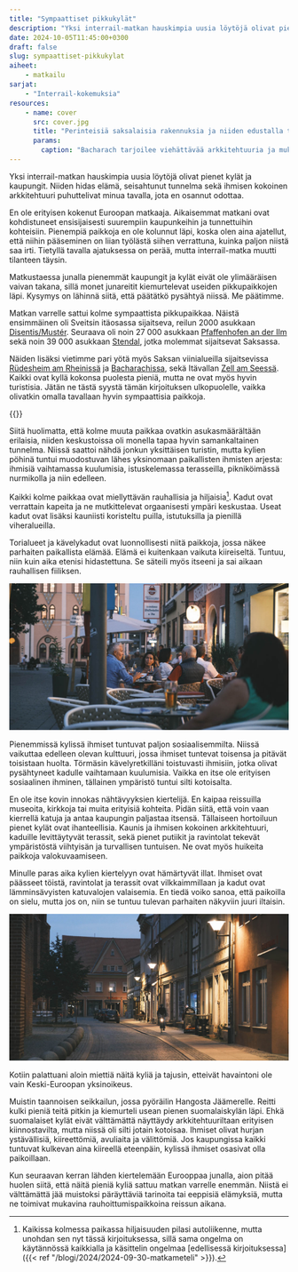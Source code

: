 ```yaml
---
title: "Sympaattiset pikkukylät"
description: "Yksi interrail-matkan hauskimpia uusia löytöjä olivat pienet kylät ja kaupungit. Niiden hidas elämä, seisahtunut tunnelma sekä ihmisen kokoinen arkkitehtuuri puhuttelivat minua tavalla, jota en osannut odottaa."
date: 2024-10-05T11:45:00+0300
draft: false
slug: sympaattiset-pikkukylat
aiheet:
    - matkailu
sarjat:
    - "Interrail-kokemuksia"
resources:
    - name: cover
      src: cover.jpg
      title: "Perinteisiä saksalaisia rakennuksia ja niiden edustalla terasseja, jotka on koristeltu viherkasveilla ja istutuksilla. Rakennusten ikkunoilla on kirkkaan punaisia kukkia."
      params:
        caption: "Bacharach tarjoilee viehättävää arkkitehtuuria ja mukulakivikatuja terasseineen. Paikka on kuitenkin myös turistien suosiossa."
---
```

Yksi interrail-matkan hauskimpia uusia löytöjä olivat pienet kylät ja kaupungit. Niiden hidas elämä, seisahtunut tunnelma sekä ihmisen kokoinen arkkitehtuuri puhuttelivat minua tavalla, jota en osannut odottaa.

<!--more-->

En ole erityisen kokenut Euroopan matkaaja. Aikaisemmat matkani ovat kohdistuneet ensisijaisesti suurempiin kaupunkeihin ja tunnettuihin kohteisiin. Pienempiä paikkoja en ole kolunnut läpi, koska olen aina ajatellut, että niihin pääseminen on liian työlästä siihen verrattuna, kuinka paljon niistä saa irti. Tietyllä tavalla ajatuksessa on perää, mutta interrail-matka muutti tilanteen täysin.

Matkustaessa junalla pienemmät kaupungit ja kylät eivät ole ylimääräisen vaivan takana, sillä monet junareitit kiemurtelevat useiden pikkupaikkojen läpi. Kysymys on lähinnä siitä, että päätätkö pysähtyä niissä. Me päätimme.

Matkan varrelle sattui kolme sympaattista pikkupaikkaa. Näistä ensimmäinen oli Sveitsin itäosassa sijaitseva, reilun 2000 asukkaan [Disentis/Mustér](https://fi.wikipedia.org/wiki/Disentis/Must%C3%A9r). Seuraava oli noin 27 000 asukkaan [Pfaffenhofen an der Ilm](https://fi.wikipedia.org/wiki/Pfaffenhofen_an_der_Ilm) sekä noin 39 000 asukkaan [Stendal](https://fi.wikipedia.org/wiki/Stendal), jotka molemmat sijaitsevat Saksassa.

Näiden lisäksi vietimme pari yötä myös Saksan viinialueilla sijaitsevissa [Rüdesheim am Rheinissä](https://fi.wikipedia.org/wiki/R%C3%BCdesheim_am_Rhein) ja [Bacharachissa](https://fi.wikipedia.org/wiki/Bacharach), sekä Itävallan [Zell am Seessä](https://fi.wikipedia.org/wiki/Zell_am_See). Kaikki ovat kyllä kokonsa puolesta pieniä, mutta ne ovat myös hyvin turistisia. Jätän ne tästä syystä tämän kirjoituksen ulkopuolelle, vaikka olivatkin omalla tavallaan hyvin sympaattisia paikkoja.

{{<cover>}}

Siitä huolimatta, että kolme muuta paikkaa ovatkin asukasmäärältään erilaisia, niiden keskustoissa oli monella tapaa hyvin samankaltainen tunnelma. Niissä saattoi nähdä jonkun yksittäisen turistin, mutta kylien pöhinä tuntui muodostuvan lähes yksinomaan paikallisten ihmisten arjesta: ihmisiä vaihtamassa kuulumisia, istuskelemassa terasseilla, pikniköimässä nurmikolla ja niin edelleen.

Kaikki kolme paikkaa ovat miellyttävän rauhallisia ja hiljaisia[^1]. Kadut ovat verrattain kapeita ja ne mutkittelevat orgaanisesti ympäri keskustaa. Useat kadut ovat lisäksi kauniisti koristeltu puilla, istutuksilla ja pienillä viheralueilla.

Torialueet ja kävelykadut ovat luonnollisesti niitä paikkoja, jossa näkee parhaiten paikallista elämää. Elämä ei kuitenkaan vaikuta kiireiseltä. Tuntuu, niin kuin aika etenisi hidastettuna. Se säteili myös itseeni ja sai aikaan rauhallisen fiiliksen.

![Ihmisiä istumassa terassilla juomiensa ääressä. Ilta on hämärtymässä, mutta ravintolan ikkunasta kajastava valo valaisee ihmiset.](pfaffenhofen.jpg "Pfaffenhofen am der Ilmin tori muuttui illan hämärryttyä viihtyisäksi kohtaamispaikaksi.")

Pienemmissä kylissä ihmiset tuntuvat paljon sosiaalisemmilta. Niissä vaikuttaa edelleen olevan kulttuuri, jossa ihmiset tuntevat toisensa ja pitävät toisistaan huolta. Törmäsin kävelyretkilläni toistuvasti ihmisiin, jotka olivat pysähtyneet kadulle vaihtamaan kuulumisia. Vaikka en itse ole erityisen sosiaalinen ihminen, tällainen ympäristö tuntui silti kotoisalta.

En ole itse kovin innokas nähtävyyksien kiertelijä. En kaipaa reissuilla museoita, kirkkoja tai muita erityisiä kohteita. Pidän siitä, että voin vaan kierrellä katuja ja antaa kaupungin paljastaa itsensä. Tällaiseen hortoiluun pienet kylät ovat ihanteellisia. Kaunis ja ihmisen kokoinen arkkitehtuuri, kaduille levittäytyvät terassit, sekä pienet putiikit ja ravintolat tekevät ympäristöstä viihtyisän ja turvallisen tuntuisen. Ne ovat myös huikeita paikkoja valokuvaamiseen.

Minulle paras aika kylien kiertelyyn ovat hämärtyvät illat. Ihmiset ovat päässeet töistä, ravintolat ja terassit ovat vilkkaimmillaan ja kadut ovat lämminsävyisten katuvalojen valaisemia. En tiedä voiko sanoa, että paikoilla on sielu, mutta jos on, niin se tuntuu tulevan parhaiten näkyviin juuri iltaisin.

![Katuvalojen valaisema katu illan hämärässä. Katu on muuten tyhjä, mutta siellä kulkee yksi pyöräilijä. Ajoradalle on pysäköity muutama auto.](stendal.jpg "Illan hämärässä katuvalot loivat rauhallisen tunnelman Stendalin kapeille kaduille.")

Kotiin palattuani aloin miettiä näitä kyliä ja tajusin, etteivät havaintoni ole vain Keski-Euroopan yksinoikeus.

Muistin taannoisen seikkailun, jossa pyöräilin Hangosta Jäämerelle. Reitti kulki pieniä teitä pitkin ja kiemurteli usean pienen suomalaiskylän läpi. Ehkä suomalaiset kylät eivät välttämättä näyttäydy arkkitehtuuriltaan erityisen kiinnostavilta, mutta niissä oli silti jotain kotoisaa. Ihmiset olivat hurjan ystävällisiä, kiireettömiä, avuliaita ja välittömiä. Jos kaupungissa kaikki tuntuvat kulkevan aina kiireellä eteenpäin, kylissä ihmiset osasivat olla paikoillaan.

Kun seuraavan kerran lähden kiertelemään Eurooppaa junalla, aion pitää huolen siitä, että näitä pieniä kyliä sattuu matkan varrelle enemmän. Niistä ei välttämättä jää muistoksi päräyttäviä tarinoita tai eeppisiä elämyksiä, mutta ne toimivat mukavina rauhoittumispaikkoina reissun aikana.

[^1]: Kaikissa kolmessa paikassa hiljaisuuden pilasi autoliikenne, mutta unohdan sen nyt tässä kirjoituksessa, sillä sama ongelma on käytännössä kaikkialla ja käsittelin ongelmaa [edellisessä kirjoituksessa]({{< ref "/blogi/2024/2024-09-30-matkameteli" >}}).
